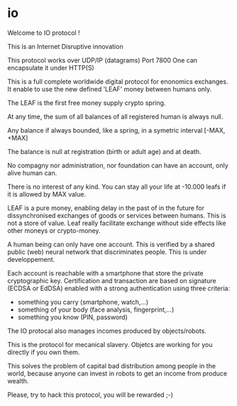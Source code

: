 # io
Welcome to IO protocol !

This is an Internet Disruptive innovation 

This protocol works over UDP/IP (datagrams) Port 7800
One can encapsulate it under HTTP(S)

This is a full complete worldwide digital protocol for enonomics exchanges.
It enable to use the new defined 'LEAF' money between humans only.

The LEAF is the first free money supply crypto spring.

At any time, the sum of all balances of all registered human is always null.

Any balance if always bounded, like a spring, in a symetric interval [-MAX, +MAX]

The balance is null at registration (birth or adult age) and at death.

No compagny nor administration, nor foundation can have an account, only alive human can.

There is no interest of any kind. You can stay all your life at -10.000 leafs if it is allowed by MAX value.

LEAF is a pure money, enabling delay in the past of in the future for dissynchronised exchanges of goods or services between humans. This is not a store of value. Leaf really facilitate exchange without side effects like other moneys or crypto-money.

A human being can only have one account. This is verified by a shared public (web) neural network that discriminates people. This is under developpement.

Each account is reachable with a smartphone that store the private cryptographic key. Certification and transaction are based on signature (ECDSA or EdDSA) enabled with a strong authentication using three criteria:
- something you carry (smartphone, watch,...)
- something of your body (face analysis, fingerprint,...)
- something you know (PIN, password)

The IO protocal also manages incomes produced by objects/robots.

This is the protocol for mecanical slavery. Objetcs are working for you directly if you own them.

This solves the problem of capital bad distribution among people in the world, because anyone can invest in robots to get an income from produce wealth.

Please, try to hack this protocol, you will be rewarded ;-)

